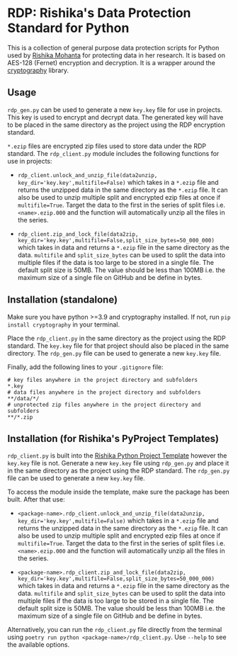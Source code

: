 # RDP: Rishika's Data Protection Standard for Python

This is a collection of general purpose data protection scripts for Python used by [Rishika Mohanta](https://neurorishika.github.io) for protecting data in her research. It is based on AES-128 (Fernet) encryption and decryption. It is a wrapper around the [cryptography](https://cryptography.io/en/latest/) library.

## Usage

`rdp_gen.py` can be used to generate a new `key.key` file for use in projects. This key is used to encrypt and decrypt data. The generated key will have to be placed in the same directory as the project using the RDP encryption standard.

`*.ezip` files are encrypted zip files used to store data under the RDP standard. The `rdp_client.py` module includes the following functions for use in projects:

- `rdp_client.unlock_and_unzip_file(data2unzip, key_dir='key.key',multifile=False)` which takes in a `*.ezip` file and returns the unzipped data in the same directory as the `*.ezip` file. It can also be used to unzip multiple split and encrypted ezip files at once if `multifile=True`. Target the data to the first in the series of split files i.e. `<name>.ezip.000` and the function will automatically unzip all the files in the series.

- `rdp_client.zip_and_lock_file(data2zip, key_dir='key.key',multifile=False,split_size_bytes=50_000_000)` which takes in data and returns a `*.ezip` file in the same directory as the data. `multifile` and `split_size_bytes` can be used to split the data into multiple files if the data is too large to be stored in a single file. The default split size is 50MB. The value should be less than 100MB i.e. the maximum size of a single file on GitHub and be define in bytes.

## Installation (standalone)

Make sure you have python >=3.9 and cryptography installed. If not, run `pip install cryptography` in your terminal.

Place the `rdp_client.py` in the same directory as the project using the RDP standard. The `key.key` file for that project should also be placed in the same directory. The `rdp_gen.py` file can be used to generate a new `key.key` file.

Finally, add the following lines to your `.gitignore` file:

```
# key files anywhere in the project directory and subfolders
*.key
# data files anywhere in the project directory and subfolders
**/data/*/
# unprotected zip files anywhere in the project directory and subfolders
**/*.zip
```

## Installation (for Rishika's PyProject Templates)

`rdp_client.py` is built into the [Rishika Python Project Template]() however the `key.key` file is not. Generate a new `key.key` file using `rdp_gen.py` and place it in the same directory as the project using the RDP standard. The `rdp_gen.py` file can be used to generate a new `key.key` file.

To access the module inside the template, make sure the package has been built. After that
use:

- `<package-name>.rdp_client.unlock_and_unzip_file(data2unzip, key_dir='key.key',multifile=False)` which takes in a `*.ezip` file and returns the unzipped data in the same directory as the `*.ezip` file. It can also be used to unzip multiple split and encrypted ezip files at once if `multifile=True`. Target the data to the first in the series of split files i.e. `<name>.ezip.000` and the function will automatically unzip all the files in the series.

- `<package-name>.rdp_client.zip_and_lock_file(data2zip, key_dir='key.key',multifile=False,split_size_bytes=50_000_000)` which takes in data and returns a `*.ezip` file in the same directory as the data. `multifile` and `split_size_bytes` can be used to split the data into multiple files if the data is too large to be stored in a single file. The default split size is 50MB. The value should be less than 100MB i.e. the maximum size of a single file on GitHub and be define in bytes.


Alternatively, you can run the `rdp_client.py` file directly from the terminal using `poetry run python <package-name>/rdp_client.py`. Use `--help` to see the available options.
